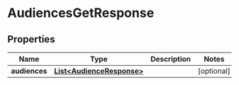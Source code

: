 
# AudiencesGetResponse

## Properties
Name | Type | Description | Notes
------------ | ------------- | ------------- | -------------
**audiences** | [**List&lt;AudienceResponse&gt;**](AudienceResponse.md) |  |  [optional]



